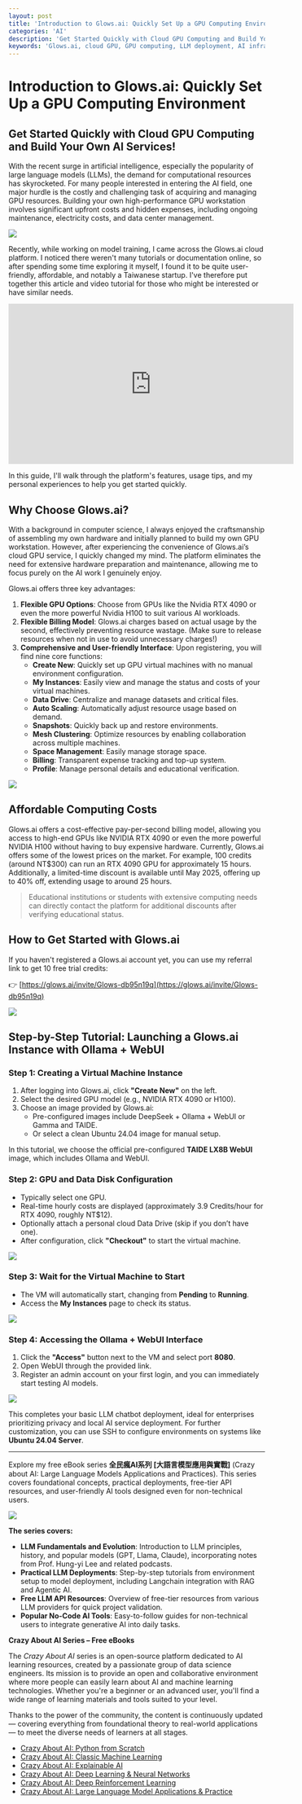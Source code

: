 ```yaml
---
layout: post
title: 'Introduction to Glows.ai: Quickly Set Up a GPU Computing Environment'
categories: 'AI'
description: 'Get Started Quickly with Cloud GPU Computing and Build Your Own AI Services!'
keywords: 'Glows.ai, cloud GPU, GPU computing, LLM deployment, AI infrastructure, cloud AI service, on-premise GPU, Ollama, WebUI, TAIDE, cost-effective GPU, machine learning, AI deployment'
---
```


# Introduction to Glows.ai: Quickly Set Up a GPU Computing Environment

## Get Started Quickly with Cloud GPU Computing and Build Your Own AI Services!

With the recent surge in artificial intelligence, especially the popularity of large language models (LLMs), the demand for computational resources has skyrocketed. For many people interested in entering the AI field, one major hurdle is the costly and challenging task of acquiring and managing GPU resources. Building your own high-performance GPU workstation involves significant upfront costs and hidden expenses, including ongoing maintenance, electricity costs, and data center management.

![](/images/posts/AI/2024/img1131031-1.png)

Recently, while working on model training, I came across the Glows.ai cloud platform. I noticed there weren't many tutorials or documentation online, so after spending some time exploring it myself, I found it to be quite user-friendly, affordable, and notably a Taiwanese startup. I've therefore put together this article and video tutorial for those who might be interested or have similar needs.

<iframe width="560" height="315" src="https://www.youtube.com/embed/5jQwwy2QtBw?si=MdUFBO2fPkht0D_M" frameborder="0" allowfullscreen></iframe>

In this guide, I'll walk through the platform's features, usage tips, and my personal experiences to help you get started quickly.

## Why Choose Glows.ai?

With a background in computer science, I always enjoyed the craftsmanship of assembling my own hardware and initially planned to build my own GPU workstation. However, after experiencing the convenience of Glows.ai’s cloud GPU service, I quickly changed my mind. The platform eliminates the need for extensive hardware preparation and maintenance, allowing me to focus purely on the AI work I genuinely enjoy.

Glows.ai offers three key advantages:

1. **Flexible GPU Options**: Choose from GPUs like the Nvidia RTX 4090 or even the more powerful Nvidia H100 to suit various AI workloads.
2. **Flexible Billing Model**: Glows.ai charges based on actual usage by the second, effectively preventing resource wastage. (Make sure to release resources when not in use to avoid unnecessary charges!)
3. **Comprehensive and User-friendly Interface**: Upon registering, you will find nine core functions:
   - **Create New**: Quickly set up GPU virtual machines with no manual environment configuration.
   - **My Instances**: Easily view and manage the status and costs of your virtual machines.
   - **Data Drive**: Centralize and manage datasets and critical files.
   - **Auto Scaling**: Automatically adjust resource usage based on demand.
   - **Snapshots**: Quickly back up and restore environments.
   - **Mesh Clustering**: Optimize resources by enabling collaboration across multiple machines.
   - **Space Management**: Easily manage storage space.
   - **Billing**: Transparent expense tracking and top-up system.
   - **Profile**: Manage personal details and educational verification.

![](/images/posts/AI/2024/img1131031-2.png)

## Affordable Computing Costs

Glows.ai offers a cost-effective pay-per-second billing model, allowing you access to high-end GPUs like NVIDIA RTX 4090 or even the more powerful NVIDIA H100 without having to buy expensive hardware. Currently, Glows.ai offers some of the lowest prices on the market. For example, 100 credits (around NT$300) can run an RTX 4090 GPU for approximately 15 hours. Additionally, a limited-time discount is available until May 2025, offering up to 40% off, extending usage to around 25 hours.

> Educational institutions or students with extensive computing needs can directly contact the platform for additional discounts after verifying educational status.

## How to Get Started with Glows.ai

If you haven't registered a Glows.ai account yet, you can use my referral link to get 10 free trial credits:

👉 [https://glows.ai/invite/Glows-db95n19q](https://glows.ai/invite/Glows-db95n19q)

![](/images/posts/AI/2024/img1131031-3.png)

## Step-by-Step Tutorial: Launching a Glows.ai Instance with Ollama + WebUI

### Step 1: Creating a Virtual Machine Instance

1. After logging into Glows.ai, click **"Create New"** on the left.
2. Select the desired GPU model (e.g., NVIDIA RTX 4090 or H100).
3. Choose an image provided by Glows.ai:
   - Pre-configured images include DeepSeek + Ollama + WebUI or Gamma and TAIDE.
   - Or select a clean Ubuntu 24.04 image for manual setup.

In this tutorial, we choose the official pre-configured **TAIDE LX8B WebUI** image, which includes Ollama and WebUI.

### Step 2: GPU and Data Disk Configuration

- Typically select one GPU.
- Real-time hourly costs are displayed (approximately 3.9 Credits/hour for RTX 4090, roughly NT$12).
- Optionally attach a personal cloud Data Drive (skip if you don’t have one).
- After configuration, click **"Checkout"** to start the virtual machine.

![](/images/posts/AI/2024/img1131031-4.png)

### Step 3: Wait for the Virtual Machine to Start

- The VM will automatically start, changing from **Pending** to **Running**.
- Access the **My Instances** page to check its status.

![](/images/posts/AI/2024/img1131031-5.png)

### Step 4: Accessing the Ollama + WebUI Interface

1. Click the **"Access"** button next to the VM and select port **8080**.
2. Open WebUI through the provided link.
3. Register an admin account on your first login, and you can immediately start testing AI models.

![](/images/posts/AI/2024/img1131031-6.png)

This completes your basic LLM chatbot deployment, ideal for enterprises prioritizing privacy and local AI service deployment. For further customization, you can use SSH to configure environments on systems like **Ubuntu 24.04 Server**.

---

Explore my free eBook series **全民瘋AI系列 [大語言模型應用與實戰]** (Crazy about AI: Large Language Models Applications and Practices). This series covers foundational concepts, practical deployments, free-tier API resources, and user-friendly AI tools designed even for non-technical users.

![](/images/posts/AI/2024/img1131031-7.png)

**The series covers:**

- **LLM Fundamentals and Evolution**: Introduction to LLM principles, history, and popular models (GPT, Llama, Claude), incorporating notes from Prof. Hung-yi Lee and related podcasts.
- **Practical LLM Deployments**: Step-by-step tutorials from environment setup to model deployment, including Langchain integration with RAG and Agentic AI.
- **Free LLM API Resources**: Overview of free-tier resources from various LLM providers for quick project validation.
- **Popular No-Code AI Tools**: Easy-to-follow guides for non-technical users to integrate generative AI into daily tasks.

**Crazy About AI Series – Free eBooks**

The *Crazy About AI* series is an open-source platform dedicated to AI learning resources, created by a passionate group of data science engineers. Its mission is to provide an open and collaborative environment where more people can easily learn about AI and machine learning technologies. Whether you're a beginner or an advanced user, you'll find a wide range of learning materials and tools suited to your level.

Thanks to the power of the community, the content is continuously updated — covering everything from foundational theory to real-world applications — to meet the diverse needs of learners at all stages.

- [Crazy About AI: Python from Scratch](https://andy6804tw.github.io/crazyai-python)
- [Crazy About AI: Classic Machine Learning](https://andy6804tw.github.io/crazyai-ml)
- [Crazy About AI: Explainable AI](https://andy6804tw.github.io/crazyai-xai)
- [Crazy About AI: Deep Learning & Neural Networks](https://andy6804tw.github.io/crazyai-dl)
- [Crazy About AI: Deep Reinforcement Learning](https://andy6804tw.github.io/crazyai-rl)
- [Crazy About AI: Large Language Model Applications & Practice](https://andy6804tw.github.io/crazyai-llm)

